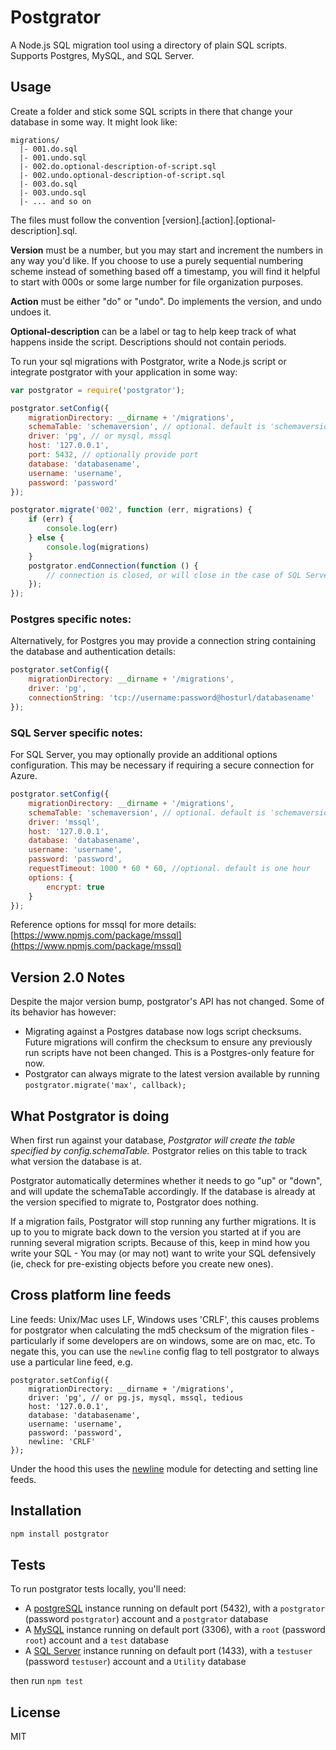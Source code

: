 # Postgrator

A Node.js SQL migration tool using a directory of plain SQL scripts.
Supports Postgres, MySQL, and SQL Server.



## Usage

Create a folder and stick some SQL scripts in there that change your database in some way. It might look like:

```
migrations/
  |- 001.do.sql
  |- 001.undo.sql
  |- 002.do.optional-description-of-script.sql
  |- 002.undo.optional-description-of-script.sql
  |- 003.do.sql
  |- 003.undo.sql
  |- ... and so on
```

The files must follow the convention [version].[action].[optional-description].sql.

**Version** must be a number, but you may start and increment the numbers in any way you'd like.
If you choose to use a purely sequential numbering scheme instead of something based off a timestamp,
you will find it helpful to start with 000s or some large number for file organization purposes.

**Action** must be either "do" or "undo". Do implements the version, and undo undoes it.

**Optional-description** can be a label or tag to help keep track of what happens inside the script. Descriptions should not contain periods.

To run your sql migrations with Postgrator, write a Node.js script or integrate postgrator with your application in some way:

```js
var postgrator = require('postgrator');

postgrator.setConfig({
    migrationDirectory: __dirname + '/migrations',
    schemaTable: 'schemaversion', // optional. default is 'schemaversion'
    driver: 'pg', // or mysql, mssql
    host: '127.0.0.1',
    port: 5432, // optionally provide port
    database: 'databasename',
    username: 'username',
    password: 'password'
});

postgrator.migrate('002', function (err, migrations) {
	if (err) {
        console.log(err)
    } else {
        console.log(migrations)
    }
    postgrator.endConnection(function () {
        // connection is closed, or will close in the case of SQL Server
    });
});
```


### Postgres specific notes:

Alternatively, for Postgres you may provide a connection string containing the database and authentication details:

```js
postgrator.setConfig({
    migrationDirectory: __dirname + '/migrations',
    driver: 'pg',
    connectionString: 'tcp://username:password@hosturl/databasename'
});

```


### SQL Server specific notes:

For SQL Server, you may optionally provide an additional options configuration. This may be necessary if requiring a secure connection for Azure.

```js
postgrator.setConfig({
    migrationDirectory: __dirname + '/migrations',
    schemaTable: 'schemaversion', // optional. default is 'schemaversion'
    driver: 'mssql', 
    host: '127.0.0.1',
    database: 'databasename',
    username: 'username',
    password: 'password',
    requestTimeout: 1000 * 60 * 60, //optional. default is one hour
    options: {
        encrypt: true
    }
});

```

Reference options for mssql for more details: [https://www.npmjs.com/package/mssql](https://www.npmjs.com/package/mssql)



## Version 2.0 Notes

Despite the major version bump, postgrator's API has not changed. Some of its behavior has however:

- Migrating against a Postgres database now logs script checksums. Future migrations will confirm the checksum to ensure any previously run scripts have not been changed. This is a Postgres-only feature for now.
- Postgrator can always migrate to the latest version available by running ```postgrator.migrate('max', callback);```



## What Postgrator is doing

When first run against your database, *Postgrator will create the table specified by config.schemaTable.* Postgrator relies on this table to track what version the database is at.

Postgrator automatically determines whether it needs to go "up" or "down", and will update the schemaTable accordingly. If the database is already at the version specified to migrate to, Postgrator does nothing.

If a migration fails, Postgrator will stop running any further migrations. It is up to you to migrate back down to the version you started at if you are running several migration scripts. Because of this, keep in mind how you write your SQL - You may (or may not) want to write your SQL defensively (ie, check for pre-existing objects before you create new ones).



## Cross platform line feeds

Line feeds: Unix/Mac uses LF, Windows uses 'CRLF', this causes problems for postgrator when calculating the md5 checksum of the migration files - particularly if some developers are on windows, some are on mac, etc. To negate this, you can use the `newline` config flag to tell postgrator to always use a particular line feed, e.g.

```
postgrator.setConfig({
    migrationDirectory: __dirname + '/migrations',
    driver: 'pg', // or pg.js, mysql, mssql, tedious
    host: '127.0.0.1',
    database: 'databasename',
    username: 'username',
    password: 'password',
    newline: 'CRLF'
});
```

Under the hood this uses the [newline](www.npmjs.com/package/newline) module for detecting and setting line feeds.



## Installation

```js
npm install postgrator
```


## Tests
To run postgrator tests locally, you'll need:
- A [postgreSQL](http://www.postgresql.org/download/) instance running on default port (5432), with a `postgrator` (password `postgrator`) account and a `postgrator` database
- A [MySQL](https://dev.mysql.com/downloads/) instance running on default port (3306), with a `root` (password `root`) account and a `test` database
- A [SQL Server]() instance running on default port (1433), with a `testuser` (password `testuser`) account and a `Utility` database

then run `npm test`

## License

MIT

